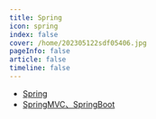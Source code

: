 ```yaml
---
title: Spring
icon: spring 
index: false
cover: /home/202305122sdf05406.jpg
pageInfo: false
article: false
timeline: false
---
```


- <HopeIcon icon="page"/> [Spring](0spring.md)
- <HopeIcon icon="page"/> [SpringMVC、SpringBoot](1spring.md)
